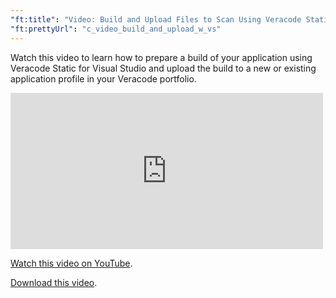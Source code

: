 ```yaml
---
"ft:title": "Video: Build and Upload Files to Scan Using Veracode Static for Visual Studio (Legacy)"
"ft:prettyUrl": "c_video_build_and_upload_w_vs"
---
```

Watch this video to learn how to prepare a build of your application using Veracode Static for Visual Studio and upload the build to a new or existing application profile in your Veracode portfolio.

<iframe width="500" height="250" src="https://www.youtube.com/embed/KKdd9qjlwi0"
title="Build and Upload Files to Scan Using Veracode Static for Visual Studio" frameborder="0" allow="accelerometer;
autoplay; clipboard-write; encrypted-media; gyroscope; picture-in-picture"
allowfullscreen></iframe>

[Watch this video on YouTube](https://www.youtube.com/embed/KKdd9qjlwi0).

[Download this video](https://d3pn0dtbjseokt.cloudfront.net/Upload_with_Veracode_for_VS_Code.mp4).
